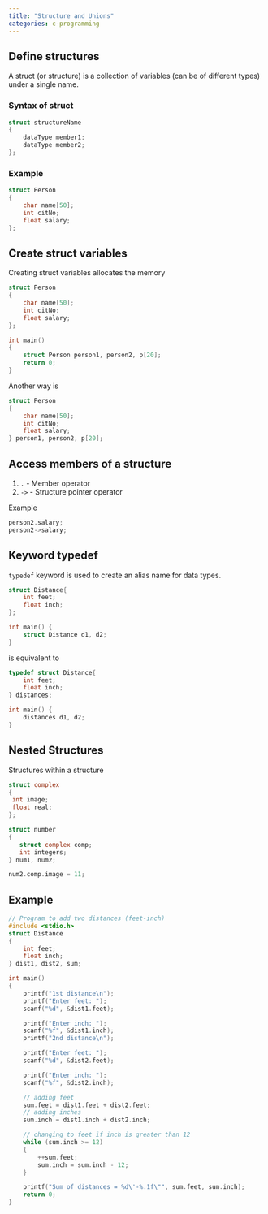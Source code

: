 ```yaml
---
title: "Structure and Unions"
categories: c-programming
---
```


## Define structures

A struct (or structure) is a collection of variables (can be of different types) under a single name.

### Syntax of struct

```c
struct structureName
{
    dataType member1;
    dataType member2;
};
```

### Example

```c
struct Person
{
    char name[50];
    int citNo;
    float salary;
};
```

## Create struct variables

Creating struct variables allocates the memory

```c
struct Person
{
    char name[50];
    int citNo;
    float salary;
};

int main()
{
    struct Person person1, person2, p[20];
    return 0;
}
```

Another way is

```c
struct Person
{
    char name[50];
    int citNo;
    float salary;
} person1, person2, p[20];
```

## Access members of a structure

1. `.` - Member operator
2. `->` - Structure pointer operator

Example

```c
person2.salary;
person2->salary;
```

## Keyword typedef

`typedef` keyword is used to create an alias name for data types.

```c
struct Distance{
    int feet;
    float inch;
};

int main() {
    struct Distance d1, d2;
}
```

is equivalent to

```c
typedef struct Distance{
    int feet;
    float inch;
} distances;

int main() {
    distances d1, d2;
}
```

## Nested Structures

Structures within a structure

```c
struct complex
{
 int image;
 float real;
};

struct number
{
   struct complex comp;
   int integers;
} num1, num2;


```

```c
num2.comp.image = 11;
```

## Example

```c
// Program to add two distances (feet-inch)
#include <stdio.h>
struct Distance
{
    int feet;
    float inch;
} dist1, dist2, sum;

int main()
{
    printf("1st distance\n");
    printf("Enter feet: ");
    scanf("%d", &dist1.feet);

    printf("Enter inch: ");
    scanf("%f", &dist1.inch);
    printf("2nd distance\n");

    printf("Enter feet: ");
    scanf("%d", &dist2.feet);

    printf("Enter inch: ");
    scanf("%f", &dist2.inch);

    // adding feet
    sum.feet = dist1.feet + dist2.feet;
    // adding inches
    sum.inch = dist1.inch + dist2.inch;

    // changing to feet if inch is greater than 12
    while (sum.inch >= 12)
    {
        ++sum.feet;
        sum.inch = sum.inch - 12;
    }

    printf("Sum of distances = %d\'-%.1f\"", sum.feet, sum.inch);
    return 0;
}
```
